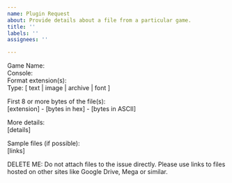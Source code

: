 ```yaml
---
name: Plugin Request
about: Provide details about a file from a particular game.
title: ''
labels: ''
assignees: ''

---
```


Game Name:  
Console:  
Format extension(s):  
Type: [ text | image | archive | font ]  

First 8 or more bytes of the file(s):  
[extension] - [bytes in hex] - [bytes in ASCII]

More details:  
[details]

Sample files (if possible):  
[links]

DELETE ME: Do not attach files to the issue directly. Please use links to files hosted on other sites like Google Drive, Mega or similar.
